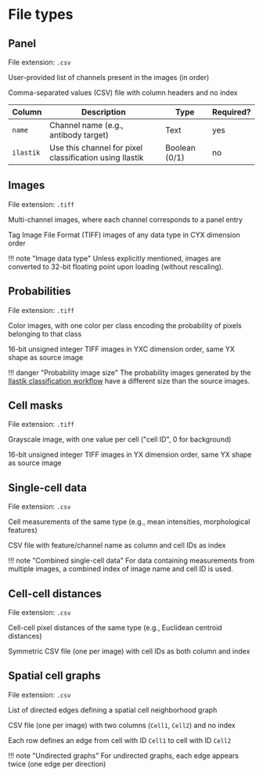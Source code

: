 # File types

## Panel

File extension: `.csv`

User-provided list of channels present in the images (in order)

Comma-separated values (CSV) file with column headers and no index

| Column | Description | Type | Required? |
| --- | --- | --- | --- |
| `name` | Channel name (e.g., antibody target) | Text | yes |
| `ilastik` | Use this channel for pixel classification using Ilastik | Boolean (0/1) | no |

## Images

File extension: `.tiff`

Multi-channel images, where each channel corresponds to a panel entry

Tag Image File Format (TIFF) images of any data type in CYX dimension order

!!! note "Image data type"
    Unless explicitly mentioned, images are converted to 32-bit floating point upon loading (without rescaling).

## Probabilities

File extension: `.tiff`

Color images, with one color per class encoding the probability of pixels belonging to that class

16-bit unsigned integer TIFF images in YXC dimension order, same YX shape as source image

!!! danger "Probability image size"
    The probability images generated by the [Ilastik classification workflow](../cli/classification.md#ilastik) have a different size than the source images.

## Cell masks

File extension: `.tiff`

Grayscale image, with one value per cell ("cell ID", 0 for background)

16-bit unsigned integer TIFF images in YX dimension order, same YX shape as source image

## Single-cell data

File extension: `.csv`

Cell measurements of the same type (e.g., mean intensities, morphological features)

CSV file with feature/channel name as column and cell IDs as index

!!! note "Combined single-cell data"
    For data containing measurements from multiple images, a combined index of image name and cell ID is used.

## Cell-cell distances

File extension: `.csv`

Cell-cell pixel distances of the same type (e.g., Euclidean centroid distances)

Symmetric CSV file (one per image) with cell IDs as both column and index

## Spatial cell graphs

File extension: `.csv`

List of directed edges defining a spatial cell neighborhood graph

CSV file (one per image) with two columns (`Cell1`, `Cell2`) and no index

Each row defines an edge from cell with ID `Cell1` to cell with ID `Cell2`

!!! note "Undirected graphs"
    For undirected graphs, each edge appears twice (one edge per direction)
